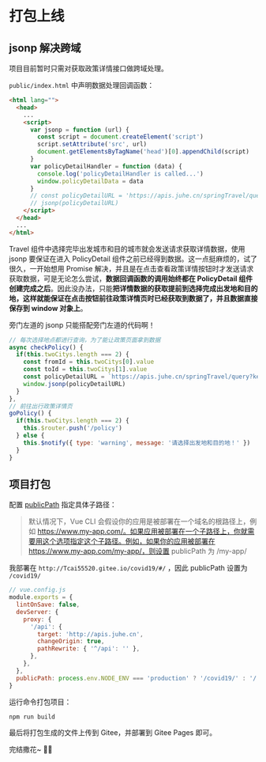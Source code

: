 # 打包上线

## jsonp 解决跨域

项目目前暂时只需对获取政策详情接口做跨域处理。

`public/index.html` 中声明数据处理回调函数：

```html
<html lang="">
  <head>
    ...
    <script>
      var jsonp = function (url) {
        const script = document.createElement('script')
        script.setAttribute('src', url)
        document.getElementsByTagName('head')[0].appendChild(script)
      }
      var policyDetailHandler = function (data) {
        console.log('policyDetailHandler is called...')
        window.policyDetailData = data
      }
      // const policyDetailURL = 'https://apis.juhe.cn/springTravel/query?key=ea3295121216b176e1a6b8af7fcd3dcf&from=10028&to=10017&callback=policyDetailHandler'
      // jsonp(policyDetailURL)
    </script>
  </head>
  ...
</html>
```

Travel 组件中选择完毕出发城市和目的城市就会发送请求获取详情数据，使用 jsonp 要保证在进入 PolicyDetail 组件之前已经得到数据。这一点挺麻烦的，试了很久，一开始想用 Promise 解决，并且是在点击查看政策详情按钮时才发送请求获取数据，可是无论怎么尝试，**数据回调函数的调用始终都在 PolicyDetail 组件创建完成之后**。因此没办法，只能**把详情数据的获取提前到选择完成出发地和目的地，这样就能保证在点击按钮前往政策详情页时已经获取到数据了，并且数据直接保存到 window 对象上**。

旁门左道的 jsonp 只能搭配旁门左道的代码啊！

```js
// 每次选择地点都进行查询，为了能让政策页面拿到数据
async checkPolicy() {
  if(this.twoCitys.length === 2) {
    const fromId = this.twoCitys[0].value
    const toId = this.twoCitys[1].value
    const policyDetailURL = `https://apis.juhe.cn/springTravel/query?key=ea3295121216b176e1a6b8af7fcd3dcf&from=${fromId}&to=${toId}&callback=policyDetailHandler`
    window.jsonp(policyDetailURL)
  }
},
// 前往出行政策详情页
goPolicy() {
  if(this.twoCitys.length === 2) {
    this.$router.push('/policy')
  } else {
    this.$notify({ type: 'warning', message: '请选择出发地和目的地！' })
  }
}
```

## 项目打包

配置 [publicPath](https://cli.vuejs.org/zh/config/#publicpath) 指定具体子路径：

> 默认情况下，Vue CLI 会假设你的应用是被部署在一个域名的根路径上，例如 https://www.my-app.com/。如果应用被部署在一个子路径上，你就需要用这个选项指定这个子路径。例如，如果你的应用被部署在 https://www.my-app.com/my-app/，则设置 publicPath 为 /my-app/

我部署在 `http://Tcai55520.gitee.io/covid19/#/` ，因此 publicPath 设置为 `/covid19/`

```js
// vue.config.js
module.exports = {
  lintOnSave: false,
  devServer: {
    proxy: {
      '/api': {
        target: 'http://apis.juhe.cn',
        changeOrigin: true,
        pathRewrite: { '^/api': '' },
      },
    },
  },
  publicPath: process.env.NODE_ENV === 'production' ? '/covid19/' : '/',
}
```

运行命令打包项目：

```bash
npm run build
```

最后将打包生成的文件上传到 Gitee，并部署到 Gitee Pages 即可。

完结撒花~ :tada::rose:
